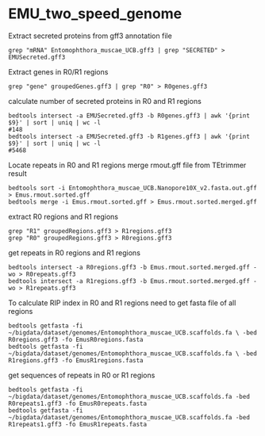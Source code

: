 # EMU_two_speed_genome

Extract secreted proteins from gff3 annotation file
```
grep "mRNA" Entomophthora_muscae_UCB.gff3 | grep "SECRETED" > EMUSecreted.gff3
```
Extract genes in R0/R1 regions
```
grep "gene" groupedGenes.gff3 | grep "R0" > R0genes.gff3
```
calculate number of secreted proteins in R0 and R1 regions
```
bedtools intersect -a EMUSecreted.gff3 -b R0genes.gff3 | awk '{print $9}' | sort | uniq | wc -l
#148
bedtools intersect -a EMUSecreted.gff3 -b R1genes.gff3 | awk '{print $9}' | sort | uniq | wc -l
#5468
```
Locate repeats in R0 and R1 regions
merge rmout.gff file from TEtrimmer result 
```
bedtools sort -i Entomophthora_muscae_UCB.Nanopore10X_v2.fasta.out.gff > Emus.rmout.sorted.gff
bedtools merge -i Emus.rmout.sorted.gff > Emus.rmout.sorted.merged.gff
```
extract R0 regions and R1 regions
```
grep "R1" groupedRegions.gff3 > R1regions.gff3
grep "R0" groupedRegions.gff3 > R0regions.gff3
```
get repeats in R0 regions and R1 regions
```
bedtools intersect -a R0regions.gff3 -b Emus.rmout.sorted.merged.gff -wo > R0repeats.gff3
bedtools intersect -a R1regions.gff3 -b Emus.rmout.sorted.merged.gff -wo > R1repeats.gff3
```
To calculate RIP index in R0 and R1 regions need to get fasta file of all regions
```
bedtools getfasta -fi ~/bigdata/dataset/genomes/Entomophthora_muscae_UCB.scaffolds.fa \ -bed R0regions.gff3 -fo EmusR0regions.fasta
bedtools getfasta -fi ~/bigdata/dataset/genomes/Entomophthora_muscae_UCB.scaffolds.fa \ -bed R1regions.gff3 -fo EmusR1regions.fasta
```
get sequences of repeats in R0 or R1 regions
```
bedtools getfasta -fi ~/bigdata/dataset/genomes/Entomophthora_muscae_UCB.scaffolds.fa -bed R0repeats1.gff3 -fo EmusR0repeats.fasta 
bedtools getfasta -fi ~/bigdata/dataset/genomes/Entomophthora_muscae_UCB.scaffolds.fa -bed R1repeats1.gff3 -fo EmusR1repeats.fasta
```

